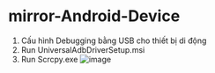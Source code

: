 # mirror-Android-Device
1. Cấu hình Debugging bằng USB cho thiết bị di động 
2. Run UniversalAdbDriverSetup.msi
3. Run Scrcpy.exe
![image](https://user-images.githubusercontent.com/42131590/154828152-8cb55256-4eb6-4b29-a65b-83f4fd58475f.png)
